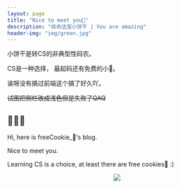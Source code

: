 ```yaml
---
layout: page
title: "Nice to meet you🍪"
description: "续命法宝小饼干 | You are amazing"
header-img: "img/green.jpg"
---
```


小饼干是转CS的非典型性码农。

CS是一种选择， 最起码还有免费的小🍪。

诶呀没有搞过前端这个搞了好久吖。

~~试图把侧栏改成浅色但是失败了QAQ~~

## 🍪🍪🍪

Hi, here is freeCookie_🍪‘s blog.

Nice to meet you. 

Learning CS is a choice, at least there are free cookies🍪 :)



<center>
    <p><img src="https://www.livebuzz.co.uk/images/cookies.jpg" align="center"></p>
</center>









